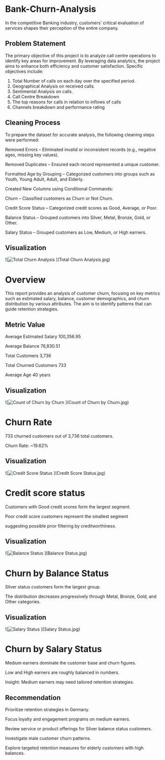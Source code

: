 # Bank-Churn-Analysis
In the competitive Banking industry, customers’ critical evaluation of services shapes their perception of the entire company.

## Problem Statement
The primary objective of this project is to analyze call centre operations to identify key areas for
improvement. By leveraging data analytics, the project aims to enhance both efficiency and
customer satisfaction. Specific objectives include:
1. Total Number of calls on each day over the specified period.
2. Geographical Analysis on received calls.
3. Sentimental Analysis on calls.
4. Call Centre Breakdown
5. The top reasons for calls in relation to inflows of calls
6. Channels breakdown and performance rating

## Cleaning Process
To prepare the dataset for accurate analysis, the following cleaning steps were performed:

Removed Errors – Eliminated invalid or inconsistent records (e.g., negative ages, missing key values).

Removed Duplicates – Ensured each record represented a unique customer.

Formatted Age by Grouping – Categorized customers into groups such as Youth, Young Adult, Adult, and Elderly.

Created New Columns using Conditional Commands:

Churn – Classified customers as Churn or Not Churn.

Credit Score Status – Categorized credit scores as Good, Average, or Poor.

Balance Status – Grouped customers into Silver, Metal, Bronze, Gold, or Other.

Salary Status – Grouped customers as Low, Medium, or High earners.

## Visualization
![![Total Churn Analysis](https://github.com/user-attachments/assets/1045b24d-45ec-48b5-abf0-9b075f6e45b1)
](Total Churn Analysis.jpg)

# Overview
This report provides an analysis of customer churn, focusing on key metrics such as estimated salary, balance, customer demographics, and churn distribution by various attributes. The aim is to identify patterns that can guide retention strategies.

## Metric	Value
Average Estimated Salary	100,356.95

Average Balance	76,830.51

Total Customers	3,736

Total Churned Customers	733

Average Age	40 years



## Visualization
![![Count of Churn by Churn](https://github.com/user-attachments/assets/018b6149-4699-44aa-b80c-fba07323544e)
](Count of Churn by Churn.jpg)

# Churn Rate
733 churned customers out of 3,736 total customers.

Churn Rate: ~19.62%

## Visualization
![![Credit Score Status](https://github.com/user-attachments/assets/f4f0559d-350e-4d16-8221-1ad4205d245e)
](Credit Score Status.jpg)

# Credit score status
Customers with Good credit scores form the largest segment.

Poor credit score customers represent the smallest segment

suggesting possible prior filtering by creditworthiness.

## Visualization
![![Balance Status](https://github.com/user-attachments/assets/cf97b570-ffac-4184-a34f-5cf9f10125f1)
](Balance Status.jpg)

# Churn by Balance Status
Silver status customers form the largest group.

The distribution decreases progressively through Metal, Bronze, Gold, and Other categories.

## Visualization
![![Salary Status](https://github.com/user-attachments/assets/c648bdda-ddef-4a28-ad78-e29f6d9171ae)
](Salary Status.jpg)

# Churn by Salary Status
Medium earners dominate the customer base and churn figures.

Low and High earners are roughly balanced in numbers.

Insight: Medium earners may need tailored retention strategies.

## Recommendation
Prioritize retention strategies in Germany.

Focus loyalty and engagement programs on medium earners.

Review service or product offerings for Silver balance status customers.

Investigate male customer churn patterns.

Explore targeted retention measures for elderly customers with high balances.









